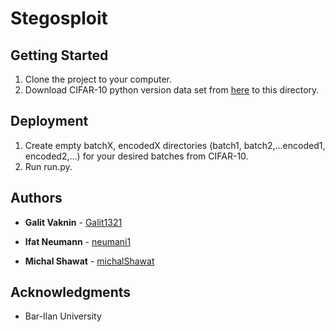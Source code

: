 # Stegosploit



## Getting Started

1. Clone the project to your computer.
2. Download CIFAR-10 python version data set from [here](https://www.cs.toronto.edu/~kriz/cifar.html) to this directory.

## Deployment

1. Create empty batchX, encodedX directories (batch1, batch2,...encoded1, encoded2,...) for your desired batches from CIFAR-10.
2. Run run.py.

## Authors

* **Galit Vaknin** - [Galit1321](https://github.com/Galit1321)

* **Ifat Neumann** - [neumani1](https://github.com/neumani1)

* **Michal Shawat** - [michalShawat](https://github.com/michalShawat)

## Acknowledgments

* Bar-Ilan University

